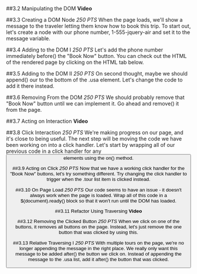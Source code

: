 ##3.2 Manipulating the DOM
**Video**

##3.3 Creating a DOM Node
_250 PTS_
When the page loads, we'll show a message to the traveler letting them know how to book this trip. To start out, let's create a <span> node with our phone number, 1-555-jquery-air and set it to the message variable.

##3.4 Adding to the DOM I
_250 PTS_
Let's add the phone number immediately before() the "Book Now" button. You can check out the HTML of the rendered page by clicking on the HTML tab below.

##3.5 Adding to the DOM II
_250 PTS_
On second thought, maybe we should append() our <span> to the bottom of the .usa element. Let's change the code to add it there instead.

##3.6 Removing From the DOM
_250 PTS_
We should probably remove that "Book Now" button until we can implement it. Go ahead and remove() it from the page.

##3.7 Acting on Interaction
**Video**

##3.8 Click Interaction
_250 PTS_
We're making progress on our page, and it's close to being useful. The next step will be moving the code we have been working on into a click handler. Let's start by wrapping all of our previous code in a click handler for any <button> elements using the on() method.

##3.9 Acting on Click
_250 PTS_
Now that we have a working click handler for the "Book Now" buttons, let's try something different. Try changing the click handler to trigger when the .tour list item is clicked instead.

##3.10 On Page Load
_250 PTS_
Our code seems to have an issue - it doesn't always work when the page is loaded. Wrap all of this code in a $(document).ready() block so that it won't run until the DOM has loaded.

##3.11 Refactor Using Traversing
**Video**

##3.12 Removing the Clicked Button
_250 PTS_
When we click on one of the buttons, it removes all buttons on the page. Instead, let's just remove the one button that was clicked by using this.

##3.13 Relative Traversing I
_250 PTS_
With multiple tours on the page, we're no longer appending the message in the right place. We really only want this message to be added after() the button we click on. Instead of appending the message to the .usa list, add it after() the button that was clicked.
